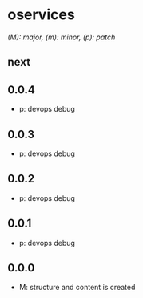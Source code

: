 # oservices

*(M): major, (m): minor, (p): patch*

## next

## 0.0.4
* p: devops debug

## 0.0.3
* p: devops debug

## 0.0.2
* p: devops debug

## 0.0.1
* p: devops debug

## 0.0.0
* M: structure and content is created
